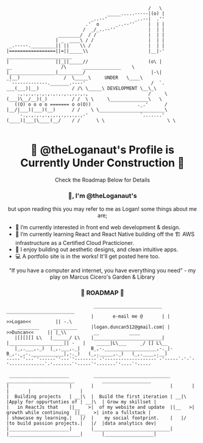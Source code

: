
```                                                 .-.
                                                    /   \
                                     _____.....-----|(o) |
                               _..--'          _..--|  .''
                             .'  o      _..--''     |  | |
                            /  _/_..--''            |  | |
                   ________/  / /                   |  | |
                  | _  ____\ / /                    |  | |
 _.-----._________|| ||    \\ /                     |  | |
|=================||=||_____\\                      |__|-'                                   ________________________
|                 ||_||_____//                      (o\ |              __                  /\      ______________    \
|_________________|_________/                        |-\|            _(__)                /  \_____\     UNDER   \____\
 `-------------._______.----'                        /  `.       ___(___)|__)            / /\ \_____\ DEVELOPMENT \__\_\
    .,.,.,.,.,.,.,.,.,.,.,.,.,                      /     \     (___)\__/__)(_)         / /  \ \     \______________\   \
   ((O) o o o o ======= o o(O))                 ._.'      /    |__/|___)|___)(__)      / /    \ \________________________\
    `-.,.,.,.,.,.,.,.,.,.,.,-'                   `.......'    (____)|___|\____(__/    / /      \ \                       \ \
    
```
<h1 align="center"> 🚧 @theLoganaut's Profile is Currently Under Construction 🚧 </h1>
<p align="center"> Check the Roadmap Below for Details </p>
      
<h3 align="center"> 👋, I'm @theLoganaut's </h3>
<p align="center">but upon reading this you may refer to me as Logan! some things about me are;</p>


- 👀 I’m currently interested in front end web development & design.
- 🌱 I’m currently learning React and React Native building off the 🏗️ AWS infrastructure as a Certified Cloud Practicioner.
- 💞️ I enjoy building out aesthetic designs, and clean intuitive apps.
- 💻 A portfolio site is in the works! It'll get posted here too.
<div align="center">
"If you have a computer and internet, you have everything you need"
 - my play on Marcus Cicero's Garden & Library
</div>


<h3 align="center"> 🚦 ROADMAP 🚦 </h3>

```
                                _________________________   _________________________
                               |       e-mail me @       | |  >>Logan<<         || -.\
    ________     _________     |logan.duncan512@gmail.com| |     >>Duncan<<     || |_\\          __           ____
   |[][][] L\   |______/ L\    |_________________________| |____________________|| -   |    _____|L\___     _/ [] L\__
   |_,.___,._)  |_,.___,._|    B_,-.___________________,-._|-B_,-._,-.____________|,-._)   (_,._____,._)   (_,.____,.__)
-----`'---`'------`'---`'--------`-'-------------------`-'-----`-'-`-'-------------`-'-------`'-----`'-------`'----`'-----
 
 ______________________         ____________________________         _________________________          __________________
|                      |       |                            |       |                          |       |                  |
|  Building projects   | __|\  |  Build the first iteration | __|\  |Apply for oppurtunties of | __|\  | Grow my skillset |
|   in ReactJs that    ||__   >|  of my website and update  ||__   >| growth while continuing  ||__   >| into a fullstack |
| showcase my learning.|   |/  |    my social footprint.    |   |/  |to build passion projects.|   |/  |data analytics dev|
|______________________|       |____________________________|       |__________________________|       |__________________|
  
```
